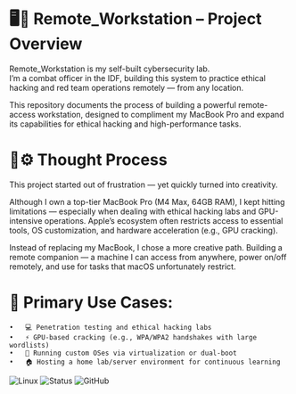 # 🖥️🛜 Remote_Workstation – Project Overview

Remote_Workstation is my self-built cybersecurity lab.  
I’m a combat officer in the IDF, building this system to practice ethical hacking and red team operations remotely — from any location.

This repository documents the process of building a powerful remote-access workstation, designed to compliment my MacBook Pro and expand its capabilities for ethical hacking and high-performance tasks.

# 🧠⚙️ Thought Process

This project started out of frustration — yet quickly turned into creativity.

Although I own a top-tier MacBook Pro (M4 Max, 64GB RAM), I kept hitting limitations — especially when dealing with ethical hacking labs and GPU-intensive operations. Apple’s ecosystem often restricts access to essential tools, OS customization, and hardware acceleration (e.g., GPU cracking).

Instead of replacing my MacBook, I chose a more creative path. Building a remote companion — a machine I can access from anywhere, power on/off remotely, and use for tasks that macOS unfortunately restrict.

# 🔧 Primary Use Cases:
	•	💻 Penetration testing and ethical hacking labs
	•	⚡ GPU-based cracking (e.g., WPA/WPA2 handshakes with large wordlists)
	•	🧪 Running custom OSes via virtualization or dual-boot
	•	🏠 Hosting a home lab/server environment for continuous learning

![Linux](https://img.shields.io/badge/System-Ubuntu%20Server-blue)
![Status](https://img.shields.io/badge/Stage-Building-yellow)
![GitHub](https://img.shields.io/badge/Mission-Offensive%20Security-red)